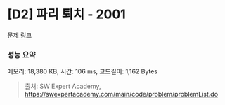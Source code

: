 # [D2] 파리 퇴치 - 2001 

[문제 링크](https://swexpertacademy.com/main/code/problem/problemDetail.do?contestProbId=AV5PzOCKAigDFAUq) 

### 성능 요약

메모리: 18,380 KB, 시간: 106 ms, 코드길이: 1,162 Bytes



> 출처: SW Expert Academy, https://swexpertacademy.com/main/code/problem/problemList.do